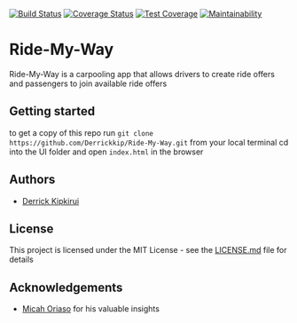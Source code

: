[![Build Status](https://travis-ci.org/Derrickkip/Ride-My-Way.svg?branch=develop)](https://travis-ci.org/Derrickkip/Ride-My-Way) [![Coverage Status](https://coveralls.io/repos/github/Derrickkip/Ride-My-Way/badge.svg?branch=develop)](https://coveralls.io/github/Derrickkip/Ride-My-Way?branch=develop) [![Test Coverage](https://api.codeclimate.com/v1/badges/b3f10d58926db9638e30/test_coverage)](https://codeclimate.com/github/Derrickkip/Ride-My-Way/test_coverage) [![Maintainability](https://api.codeclimate.com/v1/badges/b3f10d58926db9638e30/maintainability)](https://codeclimate.com/github/Derrickkip/Ride-My-Way/maintainability)

# Ride-My-Way
Ride-My-Way is a carpooling app that allows drivers to create ride offers and passengers to join available ride offers

## Getting started
 to get a copy of this repo run ``git clone https://github.com/Derrickkip/Ride-My-Way.git`` from your local terminal
 cd into the UI folder and open ``index.html`` in the browser

## Authors
* [Derrick Kipkirui](https://github.com/Derrickkip)

## License
This project is licensed under the MIT License - see the [LICENSE.md](LICENSE) file for details

## Acknowledgements
* [Micah Oriaso](https://github.com/micahoriaso)  for his valuable insights
